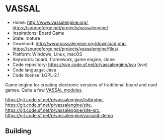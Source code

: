 # VASSAL

- Home: http://www.vassalengine.org/, https://sourceforge.net/projects/vassalengine/
- Inspirations: Board Game
- State: mature
- Download: http://www.vassalengine.org/download.php, https://sourceforge.net/projects/vassalengine/files/
- Platform: Windows, Linux, macOS
- Keywords: board, framework, game engine, clone
- Code repository: https://svn.code.sf.net/p/vassalengine/svn (svn)
- Code language: Java
- Code license: LGPL-2.1

Game engine for creating electronic versions of traditional board and card games.
Quite a few [VASSAL modules](http://www.vassalengine.org/wiki/Category:Modules).

https://git.code.sf.net/p/vassalengine/listbridge, https://git.code.sf.net/p/vassalengine/site, https://git.code.sf.net/p/vassalengine/site-src, https://git.code.sf.net/p/vassalengine/vassal4-demo

## Building
